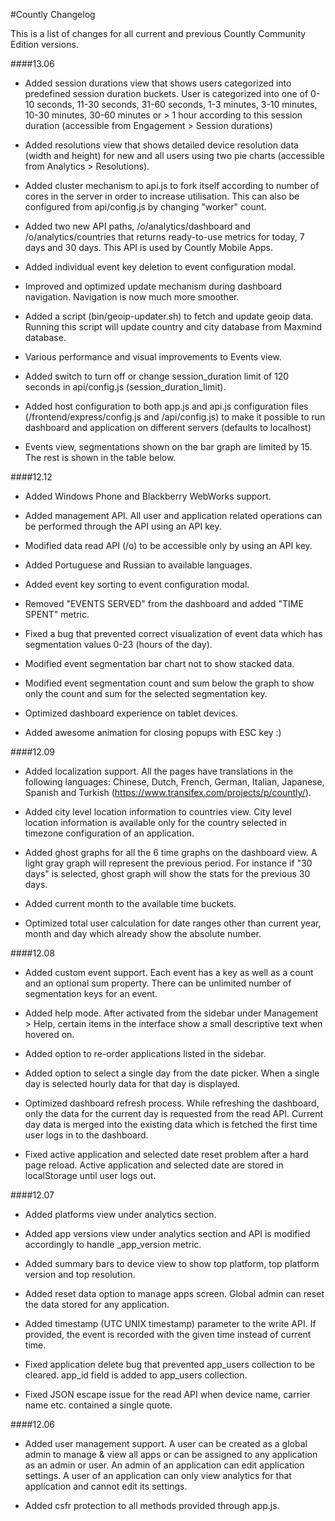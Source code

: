 #Countly Changelog

This is a list of changes for all current and previous Countly Community Edition versions.

####13.06


* Added session durations view that shows users categorized into predefined
    session duration buckets. User is categorized into one of 0-10 seconds, 
    11-30 seconds, 31-60 seconds, 1-3 minutes, 3-10 minutes, 10-30 minutes, 
    30-60 minutes or > 1 hour according to this session duration (accessible
    from Engagement > Session durations)

* Added resolutions view that shows detailed device resolution data
    (width and height) for new and all users using two pie charts (accessible
    from Analytics > Resolutions).

* Added cluster mechanism to api.js to fork itself according to number of
    cores in the server in order to increase utilisation. This can also be
    configured from api/config.js by changing "worker" count.

* Added two new API paths, /o/analytics/dashboard and /o/analytics/countries
    that returns ready-to-use metrics for today, 7 days and 30 days. This API
    is used by Countly Mobile Apps.

* Added individual event key deletion to event configuration modal.

* Improved and optimized update mechanism during dashboard navigation. 
    Navigation is now much more smoother.

* Added a script (bin/geoip-updater.sh) to fetch and update geoip data. 
    Running this script will update country and city database from Maxmind
    database.

* Various performance and visual improvements to Events view.
  
* Added switch to turn off or change session_duration limit of 120 seconds
    in api/config.js (session_duration_limit).

* Added host configuration to both app.js and api.js configuration files
    (/frontend/express/config.js and /api/config.js) to make it possible to 
    run dashboard and application on different servers (defaults to localhost)

* Events view, segmentations shown on the bar graph are limited by 15. The rest is shown in the table below.



####12.12

* Added Windows Phone and Blackberry WebWorks support.

* Added management API. All user and application related operations can be performed through the API using an API key.

* Modified data read API (/o) to be accessible only by using an API key.

* Added Portuguese and Russian to available languages.

* Added event key sorting to event configuration modal.

* Removed "EVENTS SERVED" from the dashboard and added "TIME SPENT" metric.

* Fixed a bug that prevented correct visualization of event data which has segmentation values 0-23 (hours of the day).

* Modified event segmentation bar chart not to show stacked data.

* Modified event segmentation count and sum below the graph to show only the count and sum for the selected segmentation key.

* Optimized dashboard experience on tablet devices.

* Added awesome animation for closing popups with ESC key :)

####12.09

* Added localization support. All the pages have translations in the following languages: Chinese, Dutch, French, German, Italian, Japanese, Spanish and Turkish (https://www.transifex.com/projects/p/countly/).

* Added city level location information to countries view. City level location information is available only for the country selected in timezone configuration of an application.

* Added ghost graphs for all the 6 time graphs on the dashboard view. A light gray graph will represent the previous period. For instance if "30 days" is selected, ghost graph will show the stats for the previous 30 days.

* Added current month to the available time buckets.

* Optimized total user calculation for date ranges other than current year, month and day which already show the absolute number.

####12.08

* Added custom event support. Each event has a key as well as a count and an optional sum property. There can be unlimited number of segmentation keys for an event.

* Added help mode. After activated from the sidebar under Management > Help, certain items in the interface show a small descriptive text when hovered on.

* Added option to re-order applications listed in the sidebar.

* Added option to select a single day from the date picker. When a single day is selected hourly data for that day is displayed.

* Optimized dashboard refresh process. While refreshing the dashboard, only the data for the current day is requested from the read API. Current day data is merged into the existing data which is fetched the first time
user logs in to the dashboard.

* Fixed active application and selected date reset problem after a hard page reload. Active application and selected date are stored in localStorage until user logs out.

####12.07

* Added platforms view under analytics section.

* Added app versions view under analytics section and API is modified
accordingly to handle _app_version metric.

* Added summary bars to device view to show top platform, top platform
version and top resolution.

* Added reset data option to manage apps screen. Global admin can reset
the data stored for any application.

* Added timestamp (UTC UNIX timestamp) parameter to the write API. If
provided, the event is recorded with the given time instead of current
time.

* Fixed application delete bug that prevented app_users collection to be
cleared. app_id field is added to app_users collection.

* Fixed JSON escape issue for the read API when device name, carrier name
etc. contained a single quote.

####12.06

* Added user management support. A user can be created as a global admin to manage & view all apps or can be assigned to any application as an admin or user. An admin of an application can edit application settings. A user of an application can only view analytics for that application and cannot edit its settings.

* Added csfr protection to all methods provided through app.js.

